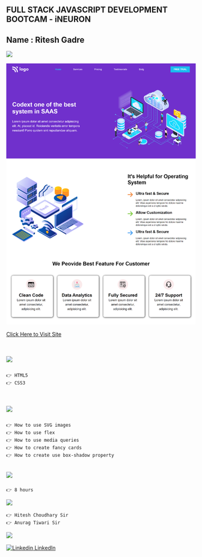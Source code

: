 ## FULL STACK JAVASCRIPT DEVELOPMENT BOOTCAM - iNEURON

## Name : Ritesh Gadre

![](https://img.shields.io/badge/Project%2013-Deployed-green)

![](./images/screenshot.png)

[Click Here to Visit Site](https://ritesh-saas-landing-page.netlify.app/)

# ![](https://img.shields.io/badge/-Technologies%20Used-blue)
```
👉 HTML5
👉 CSS3
```

# ![](https://img.shields.io/badge/-Learnings-orange)

```
👉 How to use SVG images
👉 How to use flex
👉 How to use media queries
👉 How to create fancy cards
👉 How to create use box-shadow property
```

## ![](https://img.shields.io/badge/-Time%20Taken-orange)
```
👉 8 hours
```

![](https://img.shields.io/badge/-Speacial%20Thanks-orange)
```
👉 Hitesh Choudhary Sir
👉 Anurag Tiwari Sir
```

![](https://img.shields.io/badge/-Connect%20with%20me-blue)

[![Linkedin](https://i.stack.imgur.com/gVE0j.png) LinkedIn](https://www.linkedin.com/in/ritesh-gadre-80a0a9188/)
